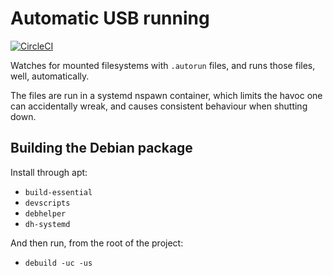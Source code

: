 Automatic USB running
=====================

[![CircleCI](https://circleci.com/gh/sourcebots/runusb.svg?style=shield)](https://circleci.com/gh/sourcebots/runusb)

Watches for mounted filesystems with `.autorun` files, and runs those files,
well, automatically.

The files are run in a systemd nspawn container, which limits the havoc one
can accidentally wreak, and causes consistent behaviour when shutting down.

Building the Debian package
---------------------------

Install through apt:

* `build-essential`
* `devscripts`
* `debhelper`
* `dh-systemd`

And then run, from the root of the project:

* `debuild -uc -us`
